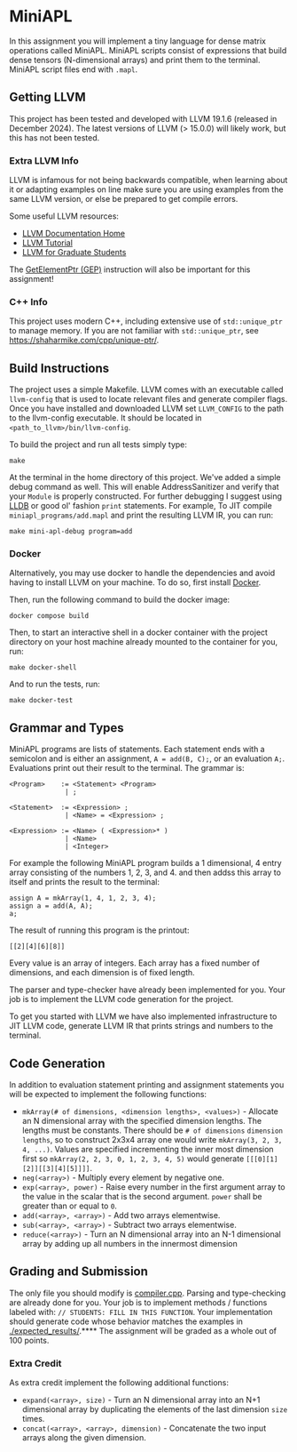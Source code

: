 # MiniAPL

In this assignment you will implement a tiny language for dense matrix operations called MiniAPL. MiniAPL scripts consist of expressions that build dense tensors (N-dimensional arrays) and print them to the terminal. MiniAPL script files end with `.mapl`.

## Getting LLVM

This project has been tested and developed with LLVM 19.1.6 (released in December 2024). The latest versions of LLVM (> 15.0.0) will likely work, but this has not been tested.

### Extra LLVM Info

LLVM is infamous for not being backwards compatible, when learning about it or adapting examples on line make sure you are using examples from the same LLVM version, or else be prepared to get compile errors.

Some useful LLVM resources:

* [LLVM Documentation Home](https://llvm.org/docs/)
* [LLVM Tutorial](https://llvm.org/docs/tutorial/index.html)
* [LLVM for Graduate Students](https://www.cs.cornell.edu/~asampson/blog/llvm.html)

The [GetElementPtr (GEP)](https://llvm.org/docs/GetElementPtr.html) instruction will also be important for this assignment!

### C++ Info

This project uses modern C++, including extensive use of `std::unique_ptr` to manage memory.  If you are not familiar with `std::unique_ptr`, see <https://shaharmike.com/cpp/unique-ptr/>.

## Build Instructions

The project uses a simple Makefile. LLVM comes with an executable called `llvm-config` that is used to locate relevant files and generate compiler flags. Once you have installed and downloaded LLVM set `LLVM_CONFIG` to the path to the llvm-config executable. It should be located in `<path_to_llvm>/bin/llvm-config`.

To build the project and run all tests simply type:

    make

At the terminal in the home directory of this project. We've added a simple debug command as well. This will enable AddressSanitizer and verify that your `Module` is properly constructed. For further debugging I suggest using [LLDB](https://lldb.llvm.org/) or good ol' fashion `print` statements. For example, To JIT compile `miniapl_programs/add.mapl` and print the resulting LLVM IR, you can run:

    make mini-apl-debug program=add

### Docker 

Alternatively, you may use docker to handle the dependencies and avoid having to install LLVM on your machine.  To do so, first install [Docker](https://www.docker.com/).

Then, run the following command to build the docker image:

    docker compose build

Then, to start an interactive shell in a docker container with the project directory on your host machine already mounted to the container for you, run:

    make docker-shell

And to run the tests, run:

    make docker-test


## Grammar and Types

MiniAPL programs are lists of statements. Each statement
ends with a semicolon and is either an assignment, `A = add(B, C);`, or an evaluation `A;`. Evaluations print out their result to the terminal. The grammar is:

    <Program>    := <Statement> <Program>
                  | ;

    <Statement>  := <Expression> ;
                  | <Name> = <Expression> ;

    <Expression> := <Name> ( <Expression>* )
                  | <Name>
                  | <Integer>

For example the following MiniAPL program builds a 1 dimensional, 4 entry array consisting of the numbers 1, 2, 3, and 4. and then addss this array to itself and prints the result to the terminal:

    assign A = mkArray(1, 4, 1, 2, 3, 4);
    assign a = add(A, A);
    a;

The result of running this program is the printout:

    [[2][4][6][8]]

Every value is an array of integers. Each array has a fixed number of dimensions, and each
dimension is of fixed length.

The parser and type-checker have already been implemented for you. Your job is to implement the LLVM code generation
for the project.

To get you started with LLVM we have also implemented infrastructure to JIT LLVM code, generate LLVM IR that prints strings and numbers to the terminal.

## Code Generation

In addition to evaluation statement printing and assignment statements you will be expected to implement the following functions:

  * `mkArray(# of dimensions, <dimension lengths>, <values>)` - Allocate an N dimensional array with the specified dimension lengths. The lengths must be constants.  There should be `# of dimensions` `dimension lengths`, so to construct 2x3x4 array one would write `mkArray(3, 2, 3, 4, ...)`.  Values are specified incrementing the inner most dimension first so `mkArray(2, 2, 3, 0, 1, 2, 3, 4, 5)` would generate `[[[0][1][2]][[3][4][5]]]]`.
  * `neg(<array>)` - Multiply every element by negative one.
  * `exp(<array>, power)` - Raise every number in the first argument array to the value in the scalar that is the second argument. `power` shall be greater than or equal to `0`.
  * `add(<array>, <array>)` - Add two arrays elementwise.
  * `sub(<array>, <array>)` - Subtract two arrays elementwise.
  * `reduce(<array>)` - Turn an N dimensional array into an N-1 dimensional array by adding up all numbers in the innermost dimension

## Grading and Submission

The only file you should modify is [compiler.cpp](compiler.cpp). Parsing and type-checking are already done for you. Your job is to implement methods / functions labeled with: `// STUDENTS: FILL IN THIS FUNCTION`. Your implementation should generate code whose behavior matches the examples in [./expected_results/](./expected_results/).****
The assignment will be graded as a whole out of 100 points.

### Extra Credit

As extra credit implement the following additional functions:

  * `expand(<array>, size)` - Turn an N dimensional array into an N+1 dimensional array by duplicating the elements of the last dimension `size` times.
  * `concat(<array>, <array>, dimension)` - Concatenate the two input arrays along the given dimension.
